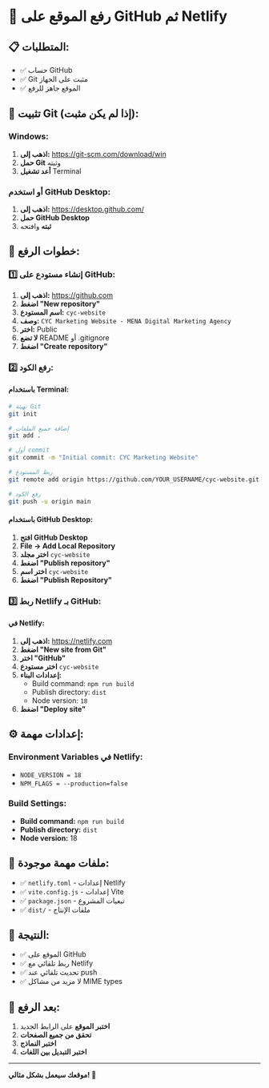 # 🚀 رفع الموقع على GitHub ثم Netlify

## 📋 المتطلبات:
- ✅ حساب GitHub
- ✅ Git مثبت على الجهاز
- ✅ الموقع جاهز للرفع

## 🔧 تثبيت Git (إذا لم يكن مثبت):

### Windows:
1. **اذهب إلى:** https://git-scm.com/download/win
2. **حمل Git** وثبته
3. **أعد تشغيل** Terminal

### أو استخدم GitHub Desktop:
1. **اذهب إلى:** https://desktop.github.com/
2. **حمل GitHub Desktop**
3. **ثبته** وافتحه

## 🚀 خطوات الرفع:

### 1️⃣ إنشاء مستودع على GitHub:
1. **اذهب إلى:** https://github.com
2. **اضغط "New repository"**
3. **اسم المستودع:** `cyc-website`
4. **وصف:** `CYC Marketing Website - MENA Digital Marketing Agency`
5. **اختر:** Public
6. **لا تضع** README أو .gitignore
7. **اضغط "Create repository"**

### 2️⃣ رفع الكود:

#### باستخدام Terminal:
```bash
# تهيئة Git
git init

# إضافة جميع الملفات
git add .

# أول commit
git commit -m "Initial commit: CYC Marketing Website"

# ربط المستودع
git remote add origin https://github.com/YOUR_USERNAME/cyc-website.git

# رفع الكود
git push -u origin main
```

#### باستخدام GitHub Desktop:
1. **افتح GitHub Desktop**
2. **File → Add Local Repository**
3. **اختر مجلد** `cyc-website`
4. **اضغط "Publish repository"**
5. **اختر اسم** `cyc-website`
6. **اضغط "Publish Repository"**

### 3️⃣ ربط Netlify بـ GitHub:

#### في Netlify:
1. **اذهب إلى:** https://netlify.com
2. **اضغط "New site from Git"**
3. **اختر "GitHub"**
4. **اختر مستودع** `cyc-website`
5. **إعدادات البناء:**
   - Build command: `npm run build`
   - Publish directory: `dist`
   - Node version: `18`
6. **اضغط "Deploy site"**

## ⚙️ إعدادات مهمة:

### Environment Variables في Netlify:
- `NODE_VERSION = 18`
- `NPM_FLAGS = --production=false`

### Build Settings:
- **Build command:** `npm run build`
- **Publish directory:** `dist`
- **Node version:** 18

## 🔧 ملفات مهمة موجودة:
- ✅ `netlify.toml` - إعدادات Netlify
- ✅ `vite.config.js` - إعدادات Vite
- ✅ `package.json` - تبعيات المشروع
- ✅ `dist/` - ملفات الإنتاج

## 🎯 النتيجة:
- ✅ الموقع على GitHub
- ✅ ربط تلقائي مع Netlify
- ✅ تحديث تلقائي عند push
- ✅ لا مزيد من مشاكل MIME types

## 📱 بعد الرفع:
1. **اختبر الموقع** على الرابط الجديد
2. **تحقق من جميع الصفحات**
3. **اختبر النماذج**
4. **اختبر التبديل بين اللغات**

---
**موقعك سيعمل بشكل مثالي! 🎉**

